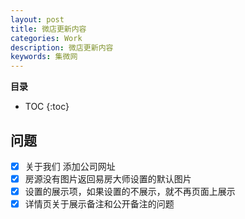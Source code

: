 ```yaml
---
layout: post
title: 微店更新内容
categories: Work
description: 微店更新内容
keywords: 集微网
---
```


**目录**

* TOC
{:toc}
## 问题

- [x] 关于我们 添加公司网址
- [x] 房源没有图片返回易房大师设置的默认图片
- [x] 设置的展示项，如果设置的不展示，就不再页面上展示
- [x] 详情页关于展示备注和公开备注的问题